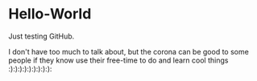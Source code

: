 # Hello-World
Just testing GitHub.

I don't have too much to talk about, but the corona can be good to some people if they know use their free-time to do and learn cool things :):):):):):):):):):
